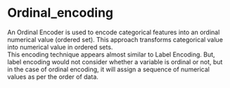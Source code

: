 <h1> Ordinal_encoding</h1>
An Ordinal Encoder is used to encode categorical features into an ordinal numerical value (ordered set). This approach transforms categorical value into numerical value in ordered sets.<br>
This encoding technique appears almost similar to Label Encoding. But, label encoding would not consider whether a variable is ordinal or not, but in the case of ordinal encoding, it will assign a sequence of numerical values as per the order of data.<br>
